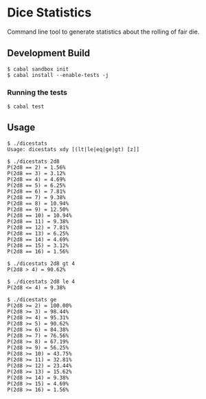 # Dice Statistics

Command line tool to generate statistics about the rolling of fair die.

## Development Build

```
$ cabal sandbox init
$ cabal install --enable-tests -j
```

### Running the tests

```
$ cabal test
```

## Usage

```
$ ./dicestats
Usage: dicestats xdy [(lt|le|eq|ge|gt) [z]]
```

```
$ ./dicestats 2d8
P(2d8 == 2) = 1.56%
P(2d8 == 3) = 3.12%
P(2d8 == 4) = 4.69%
P(2d8 == 5) = 6.25%
P(2d8 == 6) = 7.81%
P(2d8 == 7) = 9.38%
P(2d8 == 8) = 10.94%
P(2d8 == 9) = 12.50%
P(2d8 == 10) = 10.94%
P(2d8 == 11) = 9.38%
P(2d8 == 12) = 7.81%
P(2d8 == 13) = 6.25%
P(2d8 == 14) = 4.69%
P(2d8 == 15) = 3.12%
P(2d8 == 16) = 1.56%
```

```
$ ./dicestats 2d8 gt 4
P(2d8 > 4) = 90.62%
```

```
$ ./dicestats 2d8 le 4
P(2d8 <= 4) = 9.38%
```

```
$ ./dicestats ge
P(2d8 >= 2) = 100.00%
P(2d8 >= 3) = 98.44%
P(2d8 >= 4) = 95.31%
P(2d8 >= 5) = 90.62%
P(2d8 >= 6) = 84.38%
P(2d8 >= 7) = 76.56%
P(2d8 >= 8) = 67.19%
P(2d8 >= 9) = 56.25%
P(2d8 >= 10) = 43.75%
P(2d8 >= 11) = 32.81%
P(2d8 >= 12) = 23.44%
P(2d8 >= 13) = 15.62%
P(2d8 >= 14) = 9.38%
P(2d8 >= 15) = 4.69%
P(2d8 >= 16) = 1.56%
```
